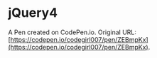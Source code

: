# jQuery4

A Pen created on CodePen.io. Original URL: [https://codepen.io/codegirl007/pen/ZEBmpKx](https://codepen.io/codegirl007/pen/ZEBmpKx).



